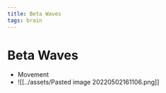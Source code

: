 ```yaml
---
title: Beta Waves
tags: brain
---
```


# Beta Waves
- Movement
- ![[../assets/Pasted image 20220502161106.png]]


















